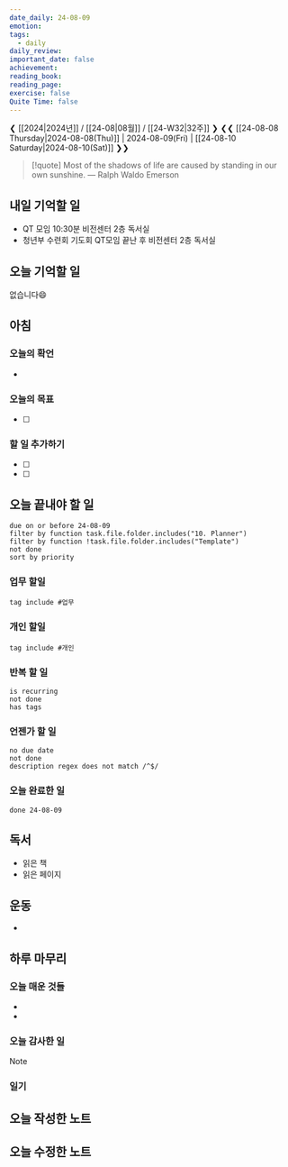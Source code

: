 ```yaml
---
date_daily: 24-08-09
emotion: 
tags:
  - daily
daily_review: 
important_date: false
achievement: 
reading_book: 
reading_page: 
exercise: false
Quite Time: false
---
```


❮ [[2024|2024년]] / [[24-08|08월]] / [[24-W32|32주]] ❯
❮❮ [[24-08-08 Thursday|2024-08-08(Thu)]] | 2024-08-09(Fri) | [[24-08-10 Saturday|2024-08-10(Sat)]] ❯❯

> [!quote] Most of the shadows of life are caused by standing in our own sunshine.
> — Ralph Waldo Emerson

## 내일 기억할 일
- QT 모임 10:30분 비전센터 2층 독서실
- 청년부 수련회 기도회 QT모임 끝난 후 비전센터 2층 독서실
## 오늘 기억할 일
없습니다😄

## 아침
### 오늘의 확언
-
### 오늘의 목표
- [ ] 
### 할 일 추가하기
- [ ] 
- [ ] 

## 오늘 끝내야 할 일
```tasks
due on or before 24-08-09
filter by function task.file.folder.includes("10. Planner")
filter by function !task.file.folder.includes("Template")
not done
sort by priority
```
### 업무 할일
```tasks
tag include #업무
```
### 개인 할일
```tasks
tag include #개인 
```

### 반복 할 일
```tasks
is recurring
not done
has tags
```

### 언젠가 할 일
```tasks
no due date
not done
description regex does not match /^$/
```

### 오늘 완료한 일
```tasks
done 24-08-09
```

## 독서
- 읽은 책
- 읽은 페이지

## 운동
- 

## 하루 마무리
### 오늘 매운 것들
- 
- 
### 오늘 감사한 일
>[!note]
>
### 일기

## 오늘 작성한 노트
## 오늘 수정한 노트